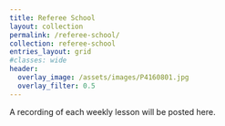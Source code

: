 ```yaml
---
title: Referee School
layout: collection
permalink: /referee-school/
collection: referee-school
entries_layout: grid
#classes: wide
header:
  overlay_image: /assets/images/P4160801.jpg
  overlay_filter: 0.5
---
```


A recording of each weekly lesson will be posted here.
